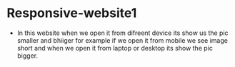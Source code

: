 # Responsive-website1
- In this website when we open it from difreent device its show us the pic smaller and bhiiger for example if we open it from mobile we see image short and when we open it from laptop or desktop its show the pic bigger.
